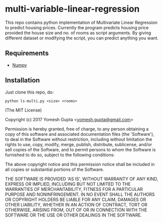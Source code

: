 # multi-variable-linear-regression

This repo contains python implementation of Multivariate Linear Regression to predict housing prices. Currently the program predicts housing price provided the house size and no. of rooms as script arguments. By giving different dataset or modifying the script, you can predict anything you want.

## Requirements
- [Numpy](http://www.numpy.org/)

## Installation

Just clone this repo, do:

    python ls-multi.py <size> <rooms>

(The MIT License)

Copyright (c) 2017 Yomesh Gupta &lt;yomesh.gupta@gmail.com&gt;

Permission is hereby granted, free of charge, to any person obtaining
a copy of this software and associated documentation files (the
'Software'), to deal in the Software without restriction, including
without limitation the rights to use, copy, modify, merge, publish,
distribute, sublicense, and/or sell copies of the Software, and to
permit persons to whom the Software is furnished to do so, subject to
the following conditions:

The above copyright notice and this permission notice shall be
included in all copies or substantial portions of the Software.

THE SOFTWARE IS PROVIDED 'AS IS', WITHOUT WARRANTY OF ANY KIND,
EXPRESS OR IMPLIED, INCLUDING BUT NOT LIMITED TO THE WARRANTIES OF
MERCHANTABILITY, FITNESS FOR A PARTICULAR PURPOSE AND NONINFRINGEMENT.
IN NO EVENT SHALL THE AUTHORS OR COPYRIGHT HOLDERS BE LIABLE FOR ANY
CLAIM, DAMAGES OR OTHER LIABILITY, WHETHER IN AN ACTION OF CONTRACT,
TORT OR OTHERWISE, ARISING FROM, OUT OF OR IN CONNECTION WITH THE
SOFTWARE OR THE USE OR OTHER DEALINGS IN THE SOFTWARE.